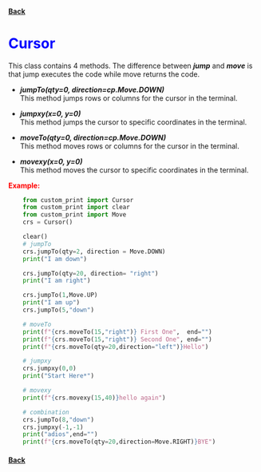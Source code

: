 #### [Back](README.md)
# <span style="color:blue"> <strong> Cursor </strong> </span>

This class contains 4 methods. The difference between ***jump*** and ***move*** is that jump executes the code while move returns the code.

+ ***jumpTo(qty=0, direction=cp.Move.DOWN)*** <br> 
This method jumps rows or columns for the cursor in the terminal.

+ ***jumpxy(x=0, y=0)*** <br>
This method jumps the cursor to specific coordinates in the terminal.

+ ***moveTo(qty=0, direction=cp.Move.DOWN)*** <br> 
This method moves rows or columns for the cursor in the terminal.

+ ***movexy(x=0, y=0)*** <br>
This method moves the cursor to specific coordinates in the terminal.

<span style="color:red"> <strong> Example: </strong> </span>

```python
    from custom_print import Cursor
    from custom_print import clear
    from custom_print import Move
    crs = Cursor()

    clear()
    # jumpTo
    crs.jumpTo(qty=2, direction = Move.DOWN)
    print("I am down")

    crs.jumpTo(qty=20, direction= "right")
    print("I am right")

    crs.jumpTo(1,Move.UP)
    print("I am up")
    crs.jumpTo(5,"down")

    # moveTo
    print(f"{crs.moveTo(15,"right")} First One",  end="")
    print(f"{crs.moveTo(15,"right")} Second One", end="")
    print(f"{crs.moveTo(qty=20,direction="left")}Hello")

    # jumpxy
    crs.jumpxy(0,0)
    print("Start Here*")

    # movexy
    print(f"{crs.movexy(15,40)}hello again")

    # combination
    crs.jumpTo(8,"down")
    crs.jumpxy(-1,-1)
    print("adios",end="")
    print(f"{crs.moveTo(qty=20,direction=Move.RIGHT)}BYE")
```

#### [Back](README.md)